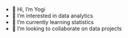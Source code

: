 - 👋 Hi, I’m Yogi
- 👀 I’m interested in data analytics
- 🌱 I’m currently learning statistics
- 💞️ I’m looking to collaborate on data projects

<!---
sarumaha/sarumaha is a ✨ special ✨ repository because its `README.md` (this file) appears on your GitHub profile.
You can click the Preview link to take a look at your changes.
--->
